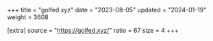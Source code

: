 +++
title = "golfed.xyz"
date = "2023-08-05"
updated = "2024-01-19"
weight = 3608

[extra]
source = "https://golfed.xyz/"
ratio = 67
size = 4
+++
